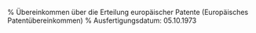 % Übereinkommen über die Erteilung europäischer Patente  (Europäisches Patentübereinkommen)
% Ausfertigungsdatum: 05.10.1973
 